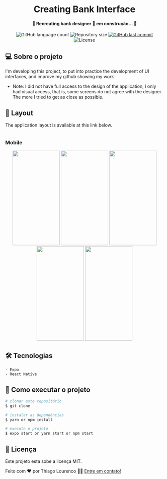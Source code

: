 <h1 align="center">
    Creating Bank Interface
</h1>

<h4 align="center">
  	🚧  Recreating bank designer 🚀 em construção... 🚧 
</h4>

<p align="center">
  <img alt="GitHub language count" src="https://img.shields.io/github/languages/count/Thiagolourenco/create-interface-bank?color=%2304D361">

  <img alt="Repository size" src="https://img.shields.io/github/repo-size/Thiagolourenco/create-interface-bank?color=%2304D361">

  <a href="https://github.com/tgmarinho/nlw1/commits/master">
    <img alt="GitHub last commit" src="https://img.shields.io/github/last-commit/Thiagolourenco/create-interface-bank?color=%2304D361">
  </a>

  <img alt="License" src="https://img.shields.io/badge/license-MIT-brightgreen">
   
</p>

## 💻 Sobre o projeto

I'm developing this project, to put into practice the development of UI interfaces, and improve my github showing my work

* Note: I did not have full access to the design of the application, I only had visual access, that is, some screens do not agree with the designer. The more I tried to get as close as possible.

## 🎨 Layout

The application layout is available at this link below.

<a href="https://www.behance.net/gallery/92747605/Mobile-bank-app?tracking_source=search_projects_recommended%7Cmobile">
   <img alt="" src="https://img.shields.io/badge/Acessar%20Layout%20-Behance-%2304D361">
</a>

### Mobile

<p align="center">
  <img alt="" src="https://thiago-27-storage.s3.amazonaws.com/Scren.jpg" width="150px" height="300px">

  <img alt="" src="https://thiago-27-storage.s3.amazonaws.com/splashUm.jpg" width="150px" height="300px">
  <img alt="" title="Cards" src="https://thiago-27-storage.s3.amazonaws.com/screeb03.jpg" width="150px" height="300px">
  <img alt="" title="Cards" src="https://thiago-27-storage.s3.amazonaws.com/screeb04.jpg" width="150px" height="300px">
  <img alt="" title="Profile" src="https://thiago-27-storage.s3.amazonaws.com/profileScreen.jpg" width="150px" height="300px">

</p>

## 🛠 Tecnologias
    - Expo 
    - React Native


## 🚀 Como executar o projeto

```bash
# clonar este repositório
$ git clone 

# instalar as dependências
$ yarn or npm install 

# execute o projeto
$ expo start or yarn start or npm start

```
## 📝 Licença

Este projeto esta sobe a licença MIT.

Feito com ❤️ por Thiago Lourenco 👋🏽 [Entre em contato!](https://www.linkedin.com/in/thiago-louren%C3%A7o-a6a851101/)
